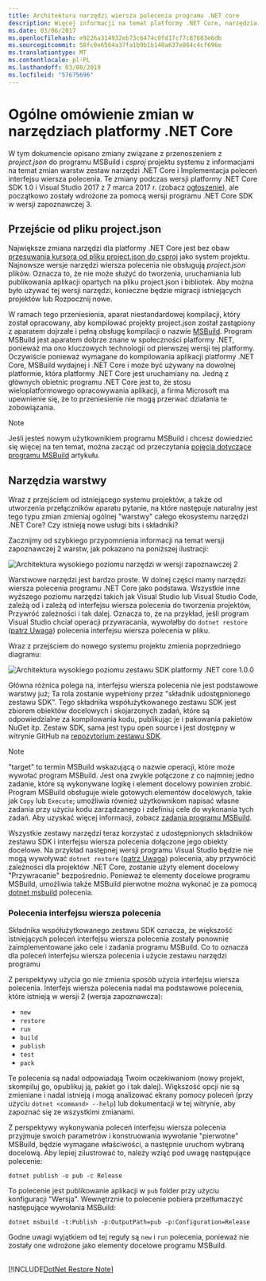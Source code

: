 ```yaml
---
title: Architektura narzędzi wiersza polecenia programu .NET core
description: Więcej informacji na temat platformy .NET Core, narzędzia warstwy i co zmieniło się w nowszych wersjach.
ms.date: 03/06/2017
ms.openlocfilehash: e9226a314932eb73c6474c0fd17c77c87683e6db
ms.sourcegitcommit: 58fc0e6564a37fa1b9b1b140a637e864c4cf696e
ms.translationtype: MT
ms.contentlocale: pl-PL
ms.lasthandoff: 03/08/2019
ms.locfileid: "57675696"
---
```

# <a name="high-level-overview-of-changes-in-the-net-core-tools"></a>Ogólne omówienie zmian w narzędziach platformy .NET Core

W tym dokumencie opisano zmiany związane z przenoszeniem z *project.json* do programu MSBuild i *csproj* projektu systemu z informacjami na temat zmian warstw zestaw narzędzi .NET Core i Implementacja poleceń interfejsu wiersza polecenia. Te zmiany podczas wersji platformy .NET Core SDK 1.0 i Visual Studio 2017 z 7 marca 2017 r. (zobacz [ogłoszenie](https://devblogs.microsoft.com/dotnet/announcing-net-core-tools-1-0/)), ale początkowo zostały wdrożone za pomocą wersji programu .NET Core SDK w wersji zapoznawczej 3.

## <a name="moving-away-from-projectjson"></a>Przejście od pliku project.json
Największe zmiana narzędzi dla platformy .NET Core jest bez obaw [przesuwania kursora od pliku project.json do csproj](https://devblogs.microsoft.com/dotnet/changes-to-project-json/) jako system projektu. Najnowsze wersje narzędzi wiersza polecenia nie obsługują *project.json* plików. Oznacza to, że nie może służyć do tworzenia, uruchamiania lub publikowania aplikacji opartych na pliku project.json i bibliotek. Aby można było używać tej wersji narzędzi, konieczne będzie migracji istniejących projektów lub Rozpocznij nowe. 

W ramach tego przeniesienia, aparat niestandardowej kompilacji, który został opracowany, aby kompilować projekty project.json został zastąpiony z aparatem dojrzałe i pełną obsługę kompilacji o nazwie [MSBuild](https://github.com/Microsoft/msbuild). Program MSBuild jest aparatem dobrze znane w społeczności platformy .NET, ponieważ ma ono kluczowych technologii od pierwszej wersji tej platformy. Oczywiście ponieważ wymagane do kompilowania aplikacji platformy .NET Core, MSBuild wydajnej i .NET Core i może być używany na dowolnej platformie, która platformy .NET Core jest uruchamiany na. Jedną z głównych obietnic programu .NET Core jest to, że stosu wieloplatformowego opracowywania aplikacji, a firma Microsoft ma upewnienie się, że to przeniesienie nie mogą przerwać działania te zobowiązania.

> [!NOTE]
> Jeśli jesteś nowym użytkownikiem programu MSBuild i chcesz dowiedzieć się więcej na ten temat, można zacząć od przeczytania [pojęcia dotyczące programu MSBuild](/visualstudio/msbuild/msbuild-concepts) artykułu. 

## <a name="the-tooling-layers"></a>Narzędzia warstwy
Wraz z przejściem od istniejącego systemu projektów, a także od utworzenia przełączników aparatu pytanie, na które następuje naturalny jest tego typu zmian zmieniaj ogólnej "warstwy" całego ekosystemu narzędzi .NET Core? Czy istnieją nowe usługi bits i składniki?

Zacznijmy od szybkiego przypomnienia informacji na temat wersji zapoznawczej 2 warstw, jak pokazano na poniższej ilustracji:

![Architektura wysokiego poziomu narzędzi w wersji zapoznawczej 2](media/cli-msbuild-architecture/p2-arch.png)

Warstwowe narzędzi jest bardzo proste. W dolnej części mamy narzędzi wiersza polecenia programu .NET Core jako podstawa. Wszystkie inne wyższego poziomu narzędzi takich jak Visual Studio lub Visual Studio Code, zależą od i zależą od interfejsu wiersza polecenia do tworzenia projektów, Przywróć zależności i tak dalej. Oznacza to, że na przykład, jeśli program Visual Studio chciał operacji przywracania, wywołałby do `dotnet restore` ([patrz Uwaga](#dotnet-restore-note)) polecenia interfejsu wiersza polecenia w pliku. 

Wraz z przejściem do nowego systemu projektu zmienia poprzedniego diagramu: 

![Architektura wysokiego poziomu zestawu SDK platformy .NET core 1.0.0](media/cli-msbuild-architecture/p3-arch.png)

Główna różnica polega na, interfejsu wiersza polecenia nie jest podstawowe warstwy już; Ta rola zostanie wypełniony przez "składnik udostępnionego zestawu SDK". Tego składnika współużytkowanego zestawu SDK jest zbiorem obiektów docelowych i skojarzonych zadań, które są odpowiedzialne za kompilowania kodu, publikując je i pakowania pakietów NuGet itp. Zestaw SDK, sama jest typu open source i jest dostępny w witrynie GitHub na [repozytorium zestawu SDK](https://github.com/dotnet/sdk). 

> [!NOTE]
> "target" to termin MSBuild wskazującą o nazwie operacji, które może wywołać program MSBuild. Jest ona zwykle połączone z co najmniej jedno zadanie, które są wykonywane logikę i element docelowy powinien zrobić. Program MSBuild obsługuje wiele gotowych elementów docelowych, takie jak `Copy` lub `Execute`; umożliwia również użytkownikom napisać własne zadania przy użyciu kodu zarządzanego i zdefiniuj cele do wykonania tych zadań. Aby uzyskać więcej informacji, zobacz [zadania programu MSBuild](/visualstudio/msbuild/msbuild-tasks). 

Wszystkie zestawy narzędzi teraz korzystać z udostępnionych składników zestawu SDK i interfejsu wiersza polecenia dołączone jego obiekty docelowe. Na przykład następnej wersji programu Visual Studio będzie nie mogą wywoływać `dotnet restore` ([patrz Uwaga](#dotnet-restore-note)) polecenia, aby przywrócić zależności dla projektów .NET Core, zostanie użyty element docelowy "Przywracanie" bezpośrednio. Ponieważ te elementy docelowe programu MSBuild, umożliwia także MSBuild pierwotne można wykonać je za pomocą [dotnet msbuild](dotnet-msbuild.md) polecenia. 

### <a name="cli-commands"></a>Polecenia interfejsu wiersza polecenia
Składnika współużytkowanego zestawu SDK oznacza, że większość istniejących poleceń interfejsu wiersza polecenia zostały ponownie zaimplementowane jako cele i zadania programu MSBuild. Co to oznacza dla poleceń interfejsu wiersza polecenia i użycie zestawu narzędzi programu 

Z perspektywy użycia go nie zmienia sposób użycia interfejsu wiersza polecenia. Interfejs wiersza polecenia nadal ma podstawowe polecenia, które istnieją w wersji 2 (wersja zapoznawcza):

* `new`
* `restore`
* `run` 
* `build`
* `publish`
* `test`
* `pack` 

Te polecenia są nadal odpowiadają Twoim oczekiwaniom (nowy projekt, skompiluj go, opublikuj ją, pakiet go i tak dalej). Większość opcji nie są zmieniane i nadal istnieją i mogą analizować ekrany pomocy poleceń (przy użyciu `dotnet <command> --help`) lub dokumentacji w tej witrynie, aby zapoznać się ze wszystkimi zmianami. 

Z perspektywy wykonywania poleceń interfejsu wiersza polecenia przyjmuje swoich parametrów i konstruowania wywołanie "pierwotne" MSBuild, będzie wymagane właściwości, a następnie uruchom wybraną docelową. Aby lepiej zilustrować to, należy wziąć pod uwagę następujące polecenie: 

   `dotnet publish -o pub -c Release`
    
To polecenie jest publikowanie aplikacji w `pub` folder przy użyciu konfiguracji "Wersja". Wewnętrznie to polecenie pobiera przetłumaczyć następujące wywołania MSBuild: 

   `dotnet msbuild -t:Publish -p:OutputPath=pub -p:Configuration=Release`

Godne uwagi wyjątkiem od tej reguły są `new` i `run` polecenia, ponieważ nie zostały one wdrożone jako elementy docelowe programu MSBuild.

<a name="dotnet-restore-note"></a>  
[!INCLUDE[DotNet Restore Note](~/includes/dotnet-restore-note.md)]
